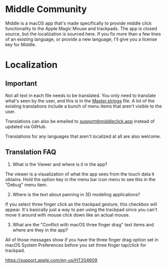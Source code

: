 # Middle Community

Middle is a macOS app that's made specifically to provide middle click functionality to the Apple Magic Mouse and trackpads.
The app is closed source, but the localization is sourced here. If you fix more than a few lines of an existing language, or provide a new language, I'll give you a license key for Middle. 

# Localization

## Important

Not all text in each file needs to be translated. You only need to translate what's seen by the user, and this is in the [Master.strings](https://github.com/rxhanson/Middle-Localization/blob/master/localization/Master.strings) file. A lot of the existing translations include a bunch of menu items that aren't visible to the user.

Translations can also be emailed to support@middleclick.app instead of updated via GitHub.

Translations for any languages that aren't localized at all are also welcome.

## Translation FAQ

1. What is the Viewer and where is it in the app?

The viewer is a visualization of what the app sees from the touch data it obtains. Hold the option key in the menu bar icon menu to see this in the "Debug" menu item.

2. Where is the text about panning in 3D modeling applications?

If you select three finger click as the trackpad gesture, this checkbox will appear. It's basically just a way to pan using the trackpad since you can't move it around with mouse click down like an actual mouse.

3. What are the "Conflict with macOS three finger drag" text items and where are they in the app?

All of those messages show if you have the three finger drag option set in macOS System Preferences before you set three finger tap/click for trackpad.

https://support.apple.com/en-us/HT204609
